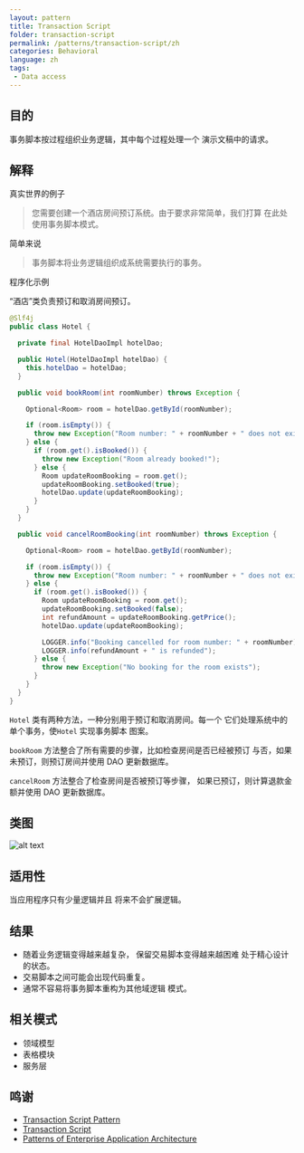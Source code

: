 ```yaml
---
layout: pattern
title: Transaction Script
folder: transaction-script
permalink: /patterns/transaction-script/zh
categories: Behavioral
language: zh
tags:
 - Data access
---
```


## 目的
事务脚本按过程组织业务逻辑，其中每个过程处理一个
演示文稿中的请求。

## 解释

真实世界的例子

> 您需要创建一个酒店房间预订系统。由于要求非常简单，我们打算
> 在此处使用事务脚本模式。

简单来说

> 事务脚本将业务逻辑组织成系统需要执行的事务。

程序化示例

“酒店”类负责预订和取消房间预订。

```java
@Slf4j
public class Hotel {

  private final HotelDaoImpl hotelDao;

  public Hotel(HotelDaoImpl hotelDao) {
    this.hotelDao = hotelDao;
  }

  public void bookRoom(int roomNumber) throws Exception {

    Optional<Room> room = hotelDao.getById(roomNumber);

    if (room.isEmpty()) {
      throw new Exception("Room number: " + roomNumber + " does not exist");
    } else {
      if (room.get().isBooked()) {
        throw new Exception("Room already booked!");
      } else {
        Room updateRoomBooking = room.get();
        updateRoomBooking.setBooked(true);
        hotelDao.update(updateRoomBooking);
      }
    }
  }

  public void cancelRoomBooking(int roomNumber) throws Exception {

    Optional<Room> room = hotelDao.getById(roomNumber);

    if (room.isEmpty()) {
      throw new Exception("Room number: " + roomNumber + " does not exist");
    } else {
      if (room.get().isBooked()) {
        Room updateRoomBooking = room.get();
        updateRoomBooking.setBooked(false);
        int refundAmount = updateRoomBooking.getPrice();
        hotelDao.update(updateRoomBooking);

        LOGGER.info("Booking cancelled for room number: " + roomNumber);
        LOGGER.info(refundAmount + " is refunded");
      } else {
        throw new Exception("No booking for the room exists");
      }
    }
  }
}
```
`Hotel` 类有两种方法，一种分别用于预订和取消房间。每一个
它们处理系统中的单个事务，使`Hotel` 实现事务脚本
图案。

`bookRoom` 方法整合了所有需要的步骤，比如检查房间是否已经被预订
与否，如果未预订，则预订房间并使用 DAO 更新数据库。

`cancelRoom` 方法整合了检查房间是否被预订等步骤，
如果已预订，则计算退款金额并使用 DAO 更新数据库。

## 类图

![alt text](./etc/transaction-script.png "Transaction script model")

## 适用性
当应用程序只有少量逻辑并且
将来不会扩展逻辑。

## 结果

* 随着业务逻辑变得越来越复杂，
  保留交易脚本变得越来越困难
  处于精心设计的状态。
* 交易脚本之间可能会出现代码重复。
* 通常不容易将事务脚本重构为其他域逻辑
  模式。

## 相关模式

* 领域模型
* 表格模块
* 服务层

## 鸣谢

* [Transaction Script Pattern](https://dzone.com/articles/transaction-script-pattern#:~:text=Transaction%20Script%20(TS)%20is%20the,need%20big%20architecture%20behind%20them.)
* [Transaction Script](https://www.informit.com/articles/article.aspx?p=1398617)
* [Patterns of Enterprise Application Architecture](https://www.amazon.com/gp/product/0321127420/ref=as_li_qf_asin_il_tl?ie=UTF8&tag=javadesignpat-20&creative=9325&linkCode=as2&creativeASIN=0321127420&linkId=18acc13ba60d66690009505577c45c04)
